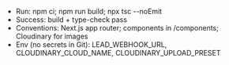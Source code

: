 - Run: npm ci; npm run build; npx tsc --noEmit
- Success: build + type-check pass
- Conventions: Next.js app router; components in /components; Cloudinary for images
- Env (no secrets in Git): LEAD_WEBHOOK_URL, CLOUDINARY_CLOUD_NAME, CLOUDINARY_UPLOAD_PRESET
